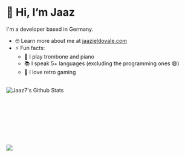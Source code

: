 # 👋 Hi, I’m Jaaz
I'm a developer based in Germany.
- 🤓 Learn more about me at <a href="https://www.jaazieldovale.com/" target="_blank">jaazieldovale.com</a>
- ⚡ Fun facts:
  - 🎵 I play trombone and piano<br>
  - 📚 I speak 5+ languages (excluding the programming ones 😄)<br>
  - 👾 I love retro gaming
<br>

<img align="left" alt="Jaaz7's Github Stats" src="https://github-readme-stats-nine-ashy.vercel.app/api?username=jaaz7&show_icons=true&theme=tokyonight">
<br><br><br><br><br><br><br><br><br>
<img src="https://github-readme-stats-nine-ashy.vercel.app/api/top-langs/?username=jaaz7&layout=compact&theme=radical">
